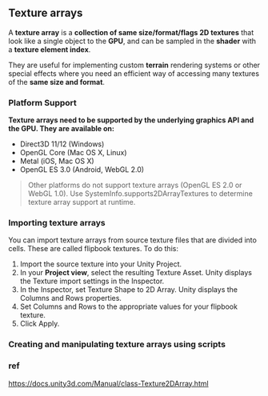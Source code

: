 ## Texture arrays

A **texture array** is a **collection of same size/format/flags 2D textures** that look like a single object to the **GPU**, 
and can be sampled in the **shader** with a **texture element index**. 

They are useful for implementing custom **terrain** rendering systems 
or other special effects where you need an efficient way of accessing many textures of the **same size and format**.


### Platform Support

**Texture arrays need to be supported by the underlying graphics API and the GPU. They are available on:**

- Direct3D 11/12 (Windows)
- OpenGL Core (Mac OS X, Linux)
- Metal (iOS, Mac OS X)
- OpenGL ES 3.0 (Android, WebGL 2.0)

> Other platforms do not support texture arrays (OpenGL ES 2.0 or WebGL 1.0). Use SystemInfo.supports2DArrayTextures to determine texture array support at runtime.


### Importing texture arrays

You can import texture arrays from source texture files that are divided into cells. These are called flipbook textures. To do this:


1. Import the source texture into your Unity Project.
2. In your **Project view**, select the resulting Texture Asset. Unity displays the Texture import settings in the Inspector.
3. In the Inspector, set Texture Shape to 2D Array. Unity displays the Columns and Rows properties.
4. Set Columns and Rows to the appropriate values for your flipbook texture.
5. Click Apply.

### Creating and manipulating texture arrays using scripts



### ref
https://docs.unity3d.com/Manual/class-Texture2DArray.html

